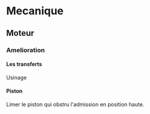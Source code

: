 # Mecanique
## Moteur
### Amelioration

#### Les transferts

Usinage

#### Piston

Limer le piston qui obstru l'admission en position haute.
